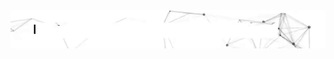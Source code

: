 <img src="https://raw.githubusercontent.com/gsteckel20/gsteckel20/master/Git-gif.gif"/>
<!--
**gsteckel20/gsteckel20** is a ✨ _special_ ✨ repository because its `README.md` (this file) appears on your GitHub profile.

Here are some ideas to get you started:

- 🔭 I’m currently working on ...
- 🌱 I’m currently learning ...
- 👯 I’m looking to collaborate on ...
- 🤔 I’m looking for help with ...
- 💬 Ask me about ...
- 📫 How to reach me: ...
- 😄 Pronouns: ...
- ⚡ Fun fact: ...
-->

## :book: About me
- 🖥 Software developer with bold ideas
- 🎓 Studying computer science at the university of Georiga with a certifiate in machine learning, Graduating May 2025
- 🌐 
